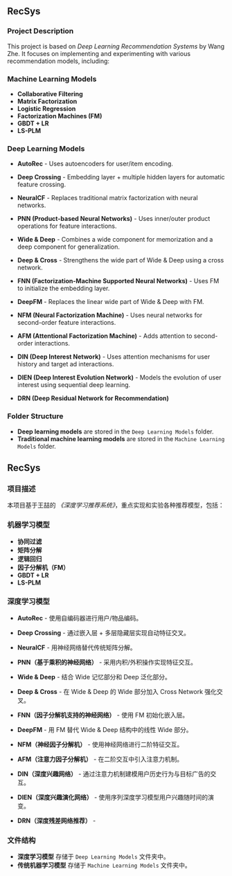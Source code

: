 ## RecSys

### Project Description
This project is based on *Deep Learning Recommendation Systems* by Wang Zhe. It focuses on implementing and experimenting with various recommendation models, including:

### Machine Learning Models
- **Collaborative Filtering**
- **Matrix Factorization**
- **Logistic Regression**
- **Factorization Machines (FM)**
- **GBDT + LR**
- **LS-PLM**

### Deep Learning Models
- **AutoRec** - Uses autoencoders for user/item encoding.  

- **Deep Crossing** - Embedding layer + multiple hidden layers for automatic feature crossing.  

- **NeuralCF** - Replaces traditional matrix factorization with neural networks.  

- **PNN (Product-based Neural Networks)** - Uses inner/outer product operations for feature interactions.  
- **Wide & Deep** - Combines a wide component for memorization and a deep component for generalization.  
- **Deep & Cross** - Strengthens the wide part of Wide & Deep using a cross network.  
- **FNN (Factorization-Machine Supported Neural Networks)** - Uses FM to initialize the embedding layer.  
- **DeepFM** - Replaces the linear wide part of Wide & Deep with FM.  

- **NFM (Neural Factorization Machine)** - Uses neural networks for second-order feature interactions.  

- **AFM (Attentional Factorization Machine)** - Adds attention to second-order interactions.  

- **DIN (Deep Interest Network)** - Uses attention mechanisms for user history and target ad interactions.  

- **DIEN (Deep Interest Evolution Network)** - Models the evolution of user interest using sequential deep learning.  
- **DRN (Deep Residual Network for Recommendation)** 

### Folder Structure
- **Deep learning models** are stored in the `Deep Learning Models` folder.
- **Traditional machine learning models** are stored in the `Machine Learning Models` folder.


## RecSys

### 项目描述
本项目基于王喆的 *《深度学习推荐系统》*，重点实现和实验各种推荐模型，包括：

### 机器学习模型
- **协同过滤**
- **矩阵分解**
- **逻辑回归**
- **因子分解机（FM）**
- **GBDT + LR**
- **LS-PLM**

### 深度学习模型
- **AutoRec** - 使用自编码器进行用户/物品编码。  

- **Deep Crossing** - 通过嵌入层 + 多层隐藏层实现自动特征交叉。  

- **NeuralCF** - 用神经网络替代传统矩阵分解。  

- **PNN（基于乘积的神经网络）** - 采用内积/外积操作实现特征交互。  

- **Wide & Deep** - 结合 Wide 记忆部分和 Deep 泛化部分。  

- **Deep & Cross** - 在 Wide & Deep 的 Wide 部分加入 Cross Network 强化交叉。  
- **FNN（因子分解机支持的神经网络）** - 使用 FM 初始化嵌入层。  
- **DeepFM** - 用 FM 替代 Wide & Deep 结构中的线性 Wide 部分。  

- **NFM（神经因子分解机）** - 使用神经网络进行二阶特征交互。  

- **AFM（注意力因子分解机）** - 在二阶交互中引入注意力机制。  

- **DIN（深度兴趣网络）** - 通过注意力机制建模用户历史行为与目标广告的交互。  

- **DIEN（深度兴趣演化网络）** - 使用序列深度学习模型用户兴趣随时间的演变。  

- **DRN（深度残差网络推荐）** -

### 文件结构
- **深度学习模型** 存储于 `Deep Learning Models` 文件夹中。
- **传统机器学习模型** 存储于 `Machine Learning Models` 文件夹中。
